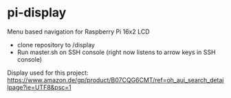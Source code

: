 # pi-display
Menu based navigation for Raspberry Pi 16x2 LCD

- clone repository to /display
- Run master.sh on SSH console (right now listens to arrow keys in SSH console)

Display used for this project:
https://www.amazon.de/gp/product/B07CQG6CMT/ref=oh_aui_search_detailpage?ie=UTF8&psc=1